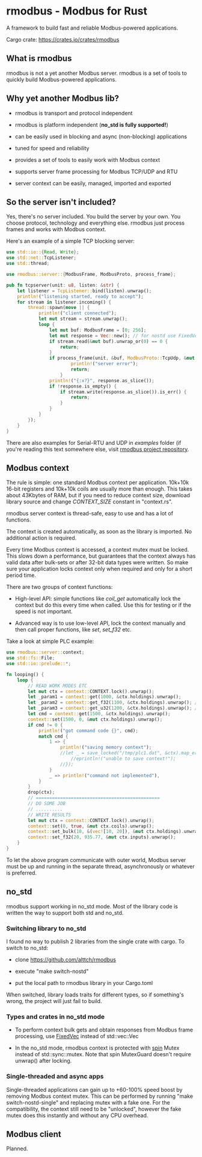 # rmodbus - Modbus for Rust

A framework to build fast and reliable Modbus-powered applications.

Cargo crate: https://crates.io/crates/rmodbus

## What is rmodbus

rmodbus is not a yet another Modbus server. rmodbus is a set of tools to
quickly build Modbus-powered applications.

## Why yet another Modbus lib?

* rmodbus is transport and protocol independent

* rmodbus is platform independent (**no\_std is fully supported!**)

* can be easily used in blocking and async (non-blocking) applications

* tuned for speed and reliability

* provides a set of tools to easily work with Modbus context

* supports server frame processing for Modbus TCP/UDP and RTU

* server context can be easily, managed, imported and exported

## So the server isn't included?

Yes, there's no server included. You build the server by your own. You choose
protocol, technology and everything else. rmodbus just process frames and works
with Modbus context.

Here's an example of a simple TCP blocking server:

```rust
use std::io::{Read, Write};
use std::net::TcpListener;
use std::thread;

use rmodbus::server::{ModbusFrame, ModbusProto, process_frame};

pub fn tcpserver(unit: u8, listen: &str) {
    let listener = TcpListener::bind(listen).unwrap();
    println!("listening started, ready to accept");
    for stream in listener.incoming() {
        thread::spawn(move || {
            println!("client connected");
            let mut stream = stream.unwrap();
            loop {
                let mut buf: ModbusFrame = [0; 256];
                let mut response = Vec::new(); // for nostd use FixedVec with alloc [u8;256]
                if stream.read(&mut buf).unwrap_or(0) == 0 {
                    return;
                }
                if process_frame(unit, &buf, ModbusProto::TcpUdp, &mut response).is_err() {
                        println!("server error");
                        return;
                    }
                println!("{:x?}", response.as_slice());
                if !response.is_empty() {
                    if stream.write(response.as_slice()).is_err() {
                        return;
                    }
                }
            }
        });
    }
}
```

There are also examples for Serial-RTU and UDP in *examples* folder (if you're
reading this text somewhere else, visit [rmodbus project
repository](https://github.com/alttch/rmodbus).

## Modbus context

The rule is simple: one standard Modbus context per application. 10k+10k 16-bit
registers and 10k+10k coils are usually more than enough. This takes about
43Kbytes of RAM, but if you need to reduce context size, download library
source and change *CONTEXT_SIZE* constant in "context.rs".

rmodbus server context is thread-safe, easy to use and has a lot of functions.

The context is created automatically, as soon as the library is imported. No
additional action is required.

Every time Modbus context is accessed, a context mutex must be locked. This
slows down a performance, but guarantees that the context always has valid data
after bulk-sets or after 32-bit data types were written. So make sure your
application locks context only when required and only for a short period time.

There are two groups of context functions:

* High-level API: simple functions like *coil_get* automatically lock the
  context but do this every time when called. Use this for testing or if the
  speed is not important.

* Advanced way is to use low-level API, lock the context manually and then call
  proper functions, like *set*, *set_f32* etc.

Take a look at simple PLC example:

```rust
use rmodbus::server::context;
use std::fs::File;
use std::io::prelude::*;

fn looping() {
    loop {
        // READ WORK MODES ETC
        let mut ctx = context::CONTEXT.lock().unwrap();
        let _param1 = context::get(1000, &ctx.holdings).unwrap();
        let _param2 = context::get_f32(1100, &ctx.holdings).unwrap(); // ieee754 f32
        let _param3 = context::get_u32(1200, &ctx.holdings).unwrap(); // u32
        let cmd = context::get(1500, &ctx.holdings).unwrap();
        context::set(1500, 0, &mut ctx.holdings).unwrap();
        if cmd != 0 {
            println!("got command code {}", cmd);
            match cmd {
                1 => {
                    println!("saving memory context");
                    //let _ = save_locked("/tmp/plc1.dat", &ctx).map_err(|_| {
                        //eprintln!("unable to save context!");
                    //});
                }
                _ => println!("command not implemented"),
            }
        }
        drop(ctx);
        // ==============================================
        // DO SOME JOB
        // ..........
        // WRITE RESULTS
        let mut ctx = context::CONTEXT.lock().unwrap();
        context::set(0, true, &mut ctx.coils).unwrap();
        context::set_bulk(10, &(vec![10, 20]), &mut ctx.holdings).unwrap();
        context::set_f32(20, 935.77, &mut ctx.inputs).unwrap();
    }
}
```

To let the above program communicate with outer world, Modbus server must be up
and running in the separate thread, asynchronously or whatever is preferred.

## no_std

rmodbus support working in no\_std mode. Most of the library code is written
the way to support both std and no\_std.

### Switching library to no_std

I found no way to publish 2 libraries from the single crate with cargo. To
switch to no_std:

* clone https://github.com/alttch/rmodbus

* execute "make switch-nostd"

* put the local path to rmodbus library in your Cargo.toml

When switched, library loads traits for different types, so if something's
wrong, the project will just fail to build.

### Types and crates in no\_std mode

* To perform context bulk gets and obtain responses from Modbus frame
  processing, use [FixedVec](https://crates.io/crates/fixedvec) instead of
  std::vec::Vec

* In the no\_std mode, rmodbus context is protected with
  [spin](https://crates.io/crates/spin) Mutex instead of std::sync::mutex. Note
  that spin MutexGuard doesn't require unwrap() after locking.

### Single-threaded and async apps

Single-threaded applications can gain up to +60-100% speed boost by removing
Modbus context mutex. This can be performed by running "make
switch-nostd-single" and replacing mutex with a fake one. For the
compatibility, the context still need to be "unlocked", however the fake mutex
does this instantly and without any CPU overhead.

## Modbus client

Planned.
